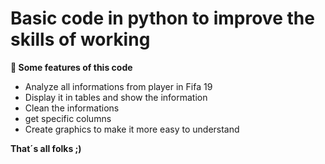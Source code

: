 # Basic code in python to improve the skills of working
**🌟 Some features of this code**

-  Analyze all informations from player in Fifa 19
-  Display it in tables and show the information
-  Clean the informations
-  get specific columns
-  Create graphics to make it more easy to understand



**That´s all folks ;)**